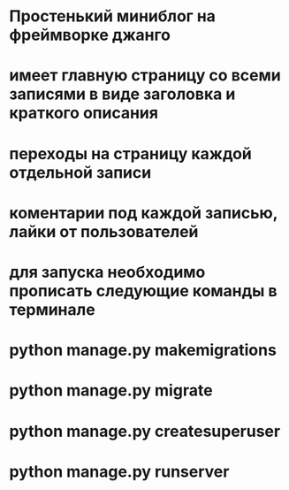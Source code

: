 # Простенький миниблог на фреймворке джанго

# имеет главную страницу со всеми записями в виде заголовка и краткого описания

# переходы на страницу каждой отдельной записи

# коментарии под каждой записью, лайки от пользователей

# для запуска необходимо прописать следующие команды в терминале

# python manage.py makemigrations

# python manage.py migrate

# python manage.py createsuperuser

# python manage.py runserver
